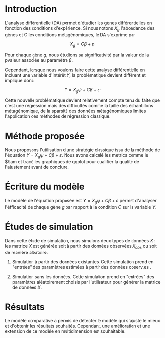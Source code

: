 # Introduction

L'analyse différentielle (DA) permet d'étudier les gènes différentielles en fonction des conditions d'expérience. Si nous notons $X_g$ l'abondance des gènes et C les conditions métagénomiques, le DA s'exprime par

$$
X_g=C \beta+\varepsilon \cdot
$$

Pour chaque gène $g$, nous étudions sa significativité par la valeur de la pvaleur associée au paramètre $\beta$. 

Cependant, lorsque nous voulons faire cette analyse différentielle en incluant une variable d'intérêt $Y$, la problématique devient différent et implique donc 

$$Y=X_g \psi+C \beta+\varepsilon \cdot$$

Cette nouvelle problématique devient relativement compte tenu du faite que c'est une régression mais des difficultés comme la taille des échantillons métagénomique, de la sparsité des données métagénomiques limites l'application des méthodes de régression classique. 

# Méthode proposée
Nous proposons l'utilisation d'une stratégie classique issu de la méthode de l'équation $Y=X_g \psi+C \beta+\varepsilon$. Nous avons calculé les metrics comme le $\lam et tracé les graphiques de qqplot pour qualifier la qualité de l'ajustement avant de conclure.


# Écriture du modèle 
Le modèle de l'équation proposée est $Y=X_g \psi+C \beta+\varepsilon$ permet d'analyser l'éfficacité de chaque gène $g$ par rapport à la condition $C$ sur la variable $Y$. 

# Études de simulation
Dans cette étude de simulation, nous simulons deux types de données $X$ : les matrice $X$ est générée soit à partir des données observées $X_{obs}$ ou soit de manière aléatoire.

1. Simulation à partir des données existantes. Cette simulation prend en "entrées" des paramètres estimées à partir des données observ.es . 

2. Simulation sans les données. Cette simulation prend en "entrées" des paramètres aléatoirement choisis par l'utilisateur pour générer la matrice de données $X$.

# Résultats

Le modèle comparative  a permis de détecter le modèle qui s'ajuste le mieux et d'obtenir les résultats souhaités.
Cependant, une amélioration et une extension de ce modèle en multidimension est souhaitable.



